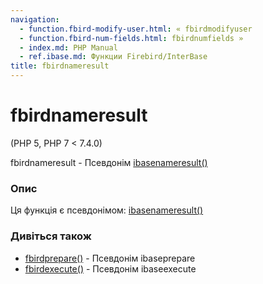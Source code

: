 ```yaml
---
navigation:
  - function.fbird-modify-user.html: « fbirdmodifyuser
  - function.fbird-num-fields.html: fbirdnumfields »
  - index.md: PHP Manual
  - ref.ibase.md: Функции Firebird/InterBase
title: fbirdnameresult
---
```

# fbirdnameresult

(PHP 5, PHP 7 < 7.4.0)

fbirdnameresult - Псевдонім [ibasenameresult()](function.ibase-name-result.html)

### Опис

Ця функція є псевдонімом: [ibasenameresult()](function.ibase-name-result.html)

### Дивіться також

-   [fbirdprepare()](function.fbird-prepare.html) - Псевдонім ibaseprepare
-   [fbirdexecute()](function.fbird-execute.html) - Псевдонім ibaseexecute
